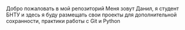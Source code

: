 Добро пожаловать в мой репозиторий
Меня зовут Данил, я студент БНТУ и здесь я буду размещать свои проекты для дополнительной сохранности, практики работы с Git и Python
